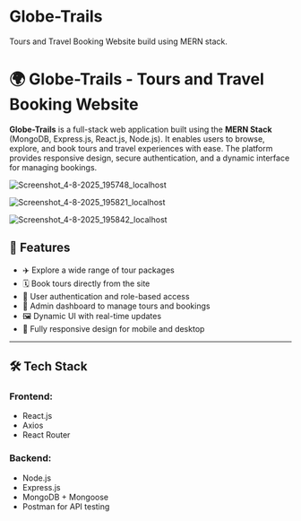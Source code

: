 # Globe-Trails
Tours and Travel Booking Website build using MERN stack.
# 🌍 Globe-Trails - Tours and Travel Booking Website

**Globe-Trails** is a full-stack web application built using the **MERN Stack** (MongoDB, Express.js, React.js, Node.js). It enables users to browse, explore, and book tours and travel experiences with ease. The platform provides responsive design, secure authentication, and a dynamic interface for managing bookings.



![Screenshot_4-8-2025_195748_localhost](https://github.com/user-attachments/assets/688d53ab-6b5e-42ab-9c27-b906b152c58f)







![Screenshot_4-8-2025_195821_localhost](https://github.com/user-attachments/assets/569de128-07cf-401a-a7d2-ee874fd0c097)







![Screenshot_4-8-2025_195842_localhost](https://github.com/user-attachments/assets/0ebb82ff-995c-49f0-a8ab-92a4a93b70f8)



## 🚀 Features
- ✈️ Explore a wide range of tour packages
- 🗓️ Book tours directly from the site
- 🔐 User authentication and role-based access
- 🧳 Admin dashboard to manage tours and bookings
- 🖼️ Dynamic UI with real-time updates
- 📱 Fully responsive design for mobile and desktop

---

## 🛠️ Tech Stack

### Frontend:
- React.js
- Axios
- React Router
### Backend:
- Node.js
- Express.js
- MongoDB + Mongoose
- Postman for API testing

